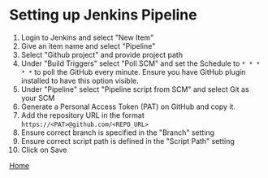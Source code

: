 # Setting up Jenkins Pipeline
1. Login to Jenkins and select "New Item"
2. Give an item name and select "Pipeline"
3. Select "Github project" and provide project path
4. Under "Build Triggers" select "Poll SCM" and set the Schedule to `* * * * *` to poll the GitHub every minute. Ensure you have GitHub plugin installed to have this option visible.
5. Under "Pipeline" select "Pipeline script from SCM" and select Git as your SCM
6. Generate a Personal Access Token (PAT) on GitHub and copy it.
7. Add the repository URL in the format `https://<PAT>@github.com/<REPO_URL>`
8. Ensure correct branch is specified in the "Branch" setting
9. Ensure correct script path is defined in the "Script Path" setting
10. Click on Save

[Home](../README.md)
